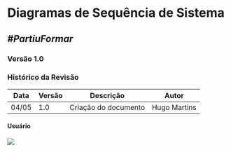 # **Diagramas de Sequência de Sistema**

##  ***#PartiuFormar***

### **Versão 1.0**

### Histórico da Revisão
Data|Versão|Descrição|Autor
-----|------|---------|-------
04/05|1.0|Criação do documento|Hugo Martins

#### Usuário

![](http://imgur.com/JxFV1Dy.png)